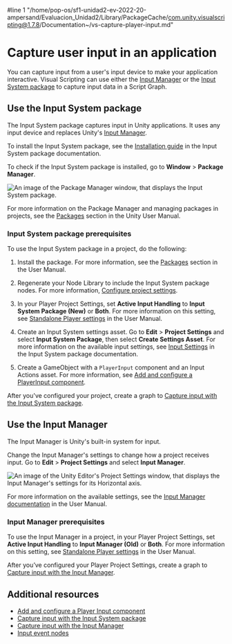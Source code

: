 #line 1 "/home/pop-os/sf1-unidad2-ev-2022-20-ampersand/Evaluacion_Unidad2/Library/PackageCache/com.unity.visualscripting@1.7.8/Documentation~/vs-capture-player-input.md"
# Capture user input in an application

You can capture input from a user's input device to make your application interactive. Visual Scripting can use either the [Input Manager](https://docs.unity3d.com/Manual/class-InputManager.html) or the [Input System package](https://docs.unity3d.com/Packages/com.unity.inputsystem@latest) to capture input data in a Script Graph. 

## Use the Input System package 

The Input System package captures input in Unity applications. It uses any input device and replaces Unity's [Input Manager](#use-the-input-manager). 

To install the Input System package, see the [Installation guide](https://docs.unity3d.com/Packages/com.unity.inputsystem@latest/index.html?subfolder=/manual/Installation.html) in the Input System package documentation. 

To check if the Input System package is installed, go to **Window** &gt; **Package Manager**.

![An image of the Package Manager window, that displays the Input System package.](images/vs-input-system-package-manager.png)

For more information on the Package Manager and managing packages in projects, see the [Packages](https://docs.unity3d.com/Manual/PackagesList.html) section in the Unity User Manual. 

### Input System package prerequisites

To use the Input System package in a project, do the following: 

1. Install the package. For more information, see the [Packages](https://docs.unity3d.com/Manual/PackagesList.html) section in the User Manual. 

2. Regenerate your Node Library to include the Input System package nodes. For more information, [Configure project settings](vs-configuration.md#Regen).

3. In your Player Project Settings, set **Active Input Handling** to **Input System Package (New)** or **Both**. For more information on this setting, see [Standalone Player settings](https://docs.unity3d.com/Manual/class-PlayerSettingsStandalone.html#Configuration) in the User Manual.

4. Create an Input System settings asset. Go to **Edit** &gt; **Project Settings** and select **Input System Package**, then select **Create Settings Asset**. For more information on the available input settings, see [Input Settings](https://docs.unity3d.com/Packages/com.unity.inputsystem@latest/index.html?subfolder=/manual/Settings.html) in the Input System package documentation.

5. Create a GameObject with a `PlayerInput` component and an Input Actions asset. For more information, see [Add and configure a PlayerInput component](vs-capture-player-input-add-component.md).

After you've configured your project, create a graph to [Capture input with the Input System package](vs-capturing-player-inputs-new.md).

## Use the Input Manager

The Input Manager is Unity's built-in system for input. 

Change the Input Manager's settings to change how a project receives input. Go to **Edit** &gt; **Project Settings** and select **Input Manager**. 

![An image of the Unity Editor's Project Settings window, that displays the Input Manager's settings for its Horizontal axis.](images/vs-input-manager-project-settings.png)

For more information on the available settings, see the [Input Manager documentation](https://docs.unity3d.com/Documentation/Manual/class-InputManager.html) in the User Manual.

### Input Manager prerequisites

To use the Input Manager in a project, in your Player Project Settings, set **Active Input Handling** to **Input Manager (Old)** or **Both**. For more information on this setting, see [Standalone Player settings](https://docs.unity3d.com/Manual/class-PlayerSettingsStandalone.html#Configuration) in the User Manual.

After you’ve configured your Player Project Settings, create a graph to [Capture input with the Input Manager](vs-capturing-player-inputs-old.md).

## Additional resources

- [Add and configure a Player Input component](vs-capture-player-input-add-component.md)
- [Capture input with the Input System package](vs-capturing-player-inputs-new.md)
- [Capture input with the Input Manager](vs-capturing-player-inputs-old.md)
- [Input event nodes](vs-input-nodes.md)
